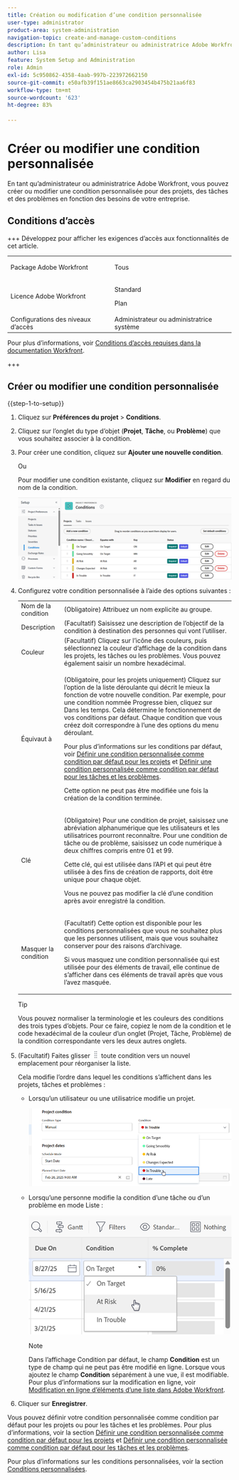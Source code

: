 ```yaml
---
title: Création ou modification d’une condition personnalisée
user-type: administrator
product-area: system-administration
navigation-topic: create-and-manage-custom-conditions
description: En tant qu’administrateur ou administratrice Adobe Workfront, vous pouvez créer ou modifier une condition personnalisée pour des projets, des tâches et des problèmes en fonction des besoins de votre entreprise.
author: Lisa
feature: System Setup and Administration
role: Admin
exl-id: 5c950862-4358-4aab-997b-223972662150
source-git-commit: e50afb39f151ae8663ca2903454b475b21aa6f83
workflow-type: tm+mt
source-wordcount: '623'
ht-degree: 83%

---
```


# Créer ou modifier une condition personnalisée

En tant qu’administrateur ou administratrice Adobe Workfront, vous pouvez créer ou modifier une condition personnalisée pour des projets, des tâches et des problèmes en fonction des besoins de votre entreprise.

## Conditions d’accès

+++ Développez pour afficher les exigences d’accès aux fonctionnalités de cet article.

<table style="table-layout:auto"> 
 <col> 
 <col> 
 <tbody> 
  <tr> 
   <td>Package Adobe Workfront</td> 
   <td><p>Tous</p></td> 
  </tr> 
  <tr> 
   <td>Licence Adobe Workfront</td> 
   <td><p>Standard</p>
       <p>Plan</p></td>
  </tr> 
  <tr> 
   <td>Configurations des niveaux d’accès</td> 
   <td>Administrateur ou administratrice système</td> 
  </tr> 
 </tbody> 
</table>

Pour plus d’informations, voir [Conditions d’accès requises dans la documentation Workfront](/help/quicksilver/administration-and-setup/add-users/access-levels-and-object-permissions/access-level-requirements-in-documentation.md).

+++

## Créer ou modifier une condition personnalisée

{{step-1-to-setup}}

1. Cliquez sur **Préférences du projet** > **Conditions**.

1. Cliquez sur l’onglet du type d’objet (**Projet**, **Tâche**, ou **Problème**) que vous souhaitez associer à la condition.

1. Pour créer une condition, cliquez sur **Ajouter une nouvelle condition**.

   Ou

   Pour modifier une condition existante, cliquez sur **Modifier** en regard du nom de la condition.

   ![Modifier la condition personnalisée](assets/custom-conditions-0825.png)

1. Configurez votre condition personnalisée à l’aide des options suivantes :

   <table style="table-layout:auto"> 
    <col> 
    <col> 
    <tbody> 
     <tr> 
      <td>Nom de la condition</td> 
      <td>(Obligatoire) Attribuez un nom explicite au groupe.</td> 
     </tr> 
     <tr> 
      <td>Description</td> 
      <td>(Facultatif) Saisissez une description de l’objectif de la condition à destination des personnes qui vont l’utiliser.</td> 
     </tr> 
     <tr> 
      <td>Couleur</td> 
      <td>(Facultatif) Cliquez sur l’icône des couleurs, puis sélectionnez la couleur d’affichage de la condition dans les projets, les tâches ou les problèmes. Vous pouvez également saisir un nombre hexadécimal.</td> 
     </tr> 
     <tr> 
      <td>Équivaut à </td> 
      <td><p>(Obligatoire, pour les projets uniquement) Cliquez sur l’option de la liste déroulante qui décrit le mieux la fonction de votre nouvelle condition. Par exemple, pour une condition nommée Progresse bien, cliquez sur Dans les temps. Cela détermine le fonctionnement de vos conditions par défaut. Chaque condition que vous créez doit correspondre à l’une des options du menu déroulant.</p>
      <p>Pour plus d’informations sur les conditions par défaut, voir <a href="../../../administration-and-setup/customize-workfront/create-manage-custom-conditions/set-custom-condition-default-projects.md" class="MCXref xref">Définir une condition personnalisée comme condition par défaut pour les projets</a> et <a href="../../../administration-and-setup/customize-workfront/create-manage-custom-conditions/set-custom-condition-default-tasks-issues.md" class="MCXref xref">Définir une condition personnalisée comme condition par défaut pour les tâches et les problèmes</a>.</p>
      <p>Cette option ne peut pas être modifiée une fois la création de la condition terminée.</p></td> 
     </tr> 
     <tr> 
      <td>Clé</td> 
      <td><p>(Obligatoire) Pour une condition de projet, saisissez une abréviation alphanumérique que les utilisateurs et les utilisatrices pourront reconnaître. Pour une condition de tâche ou de problème, saisissez un code numérique à deux chiffres compris entre 01 et 99. </p>
      <p>Cette clé, qui est utilisée dans l’API et qui peut être utilisée à des fins de création de rapports, doit être unique pour chaque objet.</p>
      <p>Vous ne pouvez pas modifier la clé d’une condition après avoir enregistré la condition. </p></td> 
     </tr> 
     <tr> 
      <td>Masquer la condition</td> 
      <td><p>(Facultatif) Cette option est disponible pour les conditions personnalisées que vous ne souhaitez plus que les personnes utilisent, mais que vous souhaitez conserver pour des raisons d’archivage. </p>
      <p>Si vous masquez une condition personnalisée qui est utilisée pour des éléments de travail, elle continue de s’afficher dans ces éléments de travail après que vous l’avez masquée. </p></td> 
     </tr> 
    </tbody> 
   </table>

   >[!TIP]
   >
   >Vous pouvez normaliser la terminologie et les couleurs des conditions des trois types d’objets. Pour ce faire, copiez le nom de la condition et le code hexadécimal de la couleur d’un onglet (Projet, Tâche, Problème) de la condition correspondante vers les deux autres onglets.

1. (Facultatif) Faites glisser ![icône Déplacer](assets/move-icon---dots.png) toute condition vers un nouvel emplacement pour réorganiser la liste.

   Cela modifie l’ordre dans lequel les conditions s’affichent dans les projets, tâches et problèmes :

   * Lorsqu’un utilisateur ou une utilisatrice modifie un projet.

     ![Modifier la condition lors de la modification du projet](assets/change-condition-edit-project-0825.png)

   * Lorsqu’une personne modifie la condition d’une tâche ou d’un problème en mode Liste :

     ![Modifier la condition dans la liste](assets/change-conditions-list-dropdown-0925.png)

     >[!NOTE]
     >
     >Dans l’affichage Condition par défaut, le champ **Condition** est un type de champ qui ne peut pas être modifié en ligne. Lorsque vous ajoutez le champ **Condition** séparément à une vue, il est modifiable. Pour plus d’informations sur la modification en ligne, voir [Modification en ligne d’éléments d’une liste dans Adobe Workfront](/help/quicksilver/workfront-basics/navigate-workfront/use-lists/inline-edit-objects.md).

1. Cliquer sur **Enregistrer**.

Vous pouvez définir votre condition personnalisée comme condition par défaut pour les projets ou pour les tâches et les problèmes. Pour plus d’informations, voir la section [Définir une condition personnalisée comme condition par défaut pour les projets](../../../administration-and-setup/customize-workfront/create-manage-custom-conditions/set-custom-condition-default-projects.md) et [Définir une condition personnalisée comme condition par défaut pour les tâches et les problèmes](../../../administration-and-setup/customize-workfront/create-manage-custom-conditions/set-custom-condition-default-tasks-issues.md).

Pour plus d’informations sur les conditions personnalisées, voir la section [Conditions personnalisées](../../../administration-and-setup/customize-workfront/create-manage-custom-conditions/custom-conditions.md).


<!-- THIS WAS ORIGINALLY BETWEEN THE OTHER TWO BULLETS.
   * When a user is changing the condition for a task or issue on the Updates tab:

     ![Change condition when updating comment](assets/change-condition-update-comment.png)
   -->
